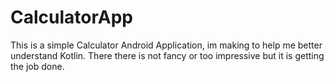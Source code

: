 # CalculatorApp

This is a simple Calculator Android Application, im making to help me better understand Kotlin.
There there is not fancy or too impressive but it is getting the job done.
